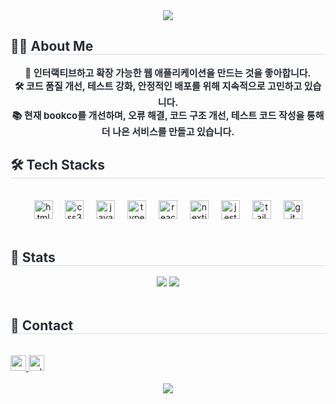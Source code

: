 <div align= "center">
    <img src="https://capsule-render.vercel.app/api?type=waving&color=0:a9b5df,100:f5a8a8&height=180&text=Code,%20Test,%20Deploy,%20Repeat&animation=fadeIn&fontColor=7886c7&fontSize=50" />
    </div>
    <div align= "left"> 
    <h2 style="border-bottom: 1px solid #d8dee4; color: #282d33;"> 🧑‍💻 About Me </h2>  
    <div style="font-weight: 700; font-size: 15px; text-align: center; color: #282d33;"> 🚀 인터랙티브하고 확장 가능한 웹 애플리케이션을 만드는 것을 좋아합니다. <br/></li>🛠️ 코드 품질 개선, 테스트 강화, 안정적인 배포를 위해 지속적으로 고민하고 있습니다. <br/></li>📚 현재 bookco를 개선하며, 오류 해결, 코드 구조 개선, 테스트 코드 작성을 통해 더 나은 서비스를 만들고 있습니다. </div> 
    </div>
    <div align= "left">
    <h2 style="border-bottom: 1px solid #d8dee4; color: #282d33;"> 🛠️ Tech Stacks </h2> <br> 
      <div align="center">
        <img src="https://cdn.jsdelivr.net/gh/devicons/devicon/icons/html5/html5-original.svg" height="30" alt="html5 logo"  />
        <img width="12" />
        <img src="https://cdn.jsdelivr.net/gh/devicons/devicon/icons/css3/css3-original.svg" height="30" alt="css3 logo"  />
        <img width="12" />
        <img src="https://cdn.jsdelivr.net/gh/devicons/devicon/icons/javascript/javascript-original.svg" height="30" alt="javascript logo"  />
        <img width="12" />
        <img src="https://cdn.jsdelivr.net/gh/devicons/devicon/icons/typescript/typescript-original.svg" height="30" alt="typescript logo"  />
        <img width="12" />
        <img src="https://cdn.jsdelivr.net/gh/devicons/devicon/icons/react/react-original.svg" height="30" alt="react logo"  />
        <img width="12" />
        <img src="https://cdn.jsdelivr.net/gh/devicons/devicon/icons/nextjs/nextjs-original.svg" height="30" alt="nextjs logo"  />
        <img width="12" />
        <img src="https://cdn.jsdelivr.net/gh/devicons/devicon/icons/jest/jest-plain.svg" height="30" alt="jest logo"  />
        <img width="12" />
        <img src="https://cdn.jsdelivr.net/gh/devicons/devicon/icons/tailwindcss/tailwindcss-original.svg" height="30" alt="tailwindcss logo"  />
        <img width="12" />
        <img src="https://cdn.jsdelivr.net/gh/devicons/devicon/icons/git/git-original.svg" height="30" alt="git logo"  />
      </div>
    <!-- <div style="margin: 0 auto; text-align: center;" align= "center"> <img src="https://img.shields.io/badge/Javascript-F7DF1E?style=flat-square&logo=Javascript&logoColor=white">
          <img src="https://img.shields.io/badge/React-61DAFB?style=flat-square&logo=React&logoColor=white">
          <img src="https://img.shields.io/badge/Next.js-000000?style=flat-square&logo=Next.js&logoColor=white">
          <img src="https://img.shields.io/badge/Tailwind CSS-06B6D4?style=flat-square&logo=Tailwind CSS&logoColor=white">
          <img src="https://img.shields.io/badge/StyledComponents-DB7093?style=flat-square&logo=StyledComponents&logoColor=white">
          <br/></div>
    </div> --!>
     <br>
    <div align= "left"> 
        <h2 style="border-bottom: 1px solid #d8dee4; color: #282d33;"> 🏅 Stats </h2> 
        <div align= "center"> 
            <img src="https://github-readme-stats.vercel.app/api?username=wynter24&bg_color=180,000000,&title_color=2d336b&text_color=2d336b"/> 
            <img src="https://github-readme-stats.vercel.app/api/top-langs/?username=wynter24&layout=compact&bg_color=180,000000,&title_color=2d336b&text_color=2d336b"/> 
        </div> 
    </div> <br>
    <div align= "left">
        <h2 style="border-bottom: 1px solid #d8dee4; color: #282d33;"> 🔗 Contact </h2> <br> 
        <div align="left">
          <a href="m.wynter24.k@gmail.com" target="_blank">
            <img src="https://img.shields.io/static/v1?message=Gmail&logo=gmail&style=flat-square&label=&color=D14836&logoColor=white&labelColor=&style=for-the-badge" height="25" alt="gmail logo"  />
          </a>
          <a href=https://velog.io/@wynter24/posts> 
            <img src="https://img.shields.io/badge/Velog-20C997?style=flat-square&logo=Velog&logoColor=white&labelColor=&style=for-the-badg&link=https://velog.io/@wynter24/posts" height="25" alt="velog logo"> 
          </a>
        </div>  <br> 
    <div align= "center"> 
        <a href="https://hits.seeyoufarm.com"> <img src="https://hits.seeyoufarm.com/api/count/incr/badge.svg?url=https%3A%2F%2Fgithub.com%2Fwynter24%2F&count_bg=%23000000&title_bg=%23000000&icon=github.svg&icon_color=%23FFFFFF&title=GitHub&edge_flat=false"/></a>
       </div> 
    </div>
<!-- [![Solved.ac wynter24](http://mazassumnida.wtf/api/generate_badge?boj=wynter24)](https://solved.ac/wynter24)
 <img src="http://mazandi.herokuapp.com/api?handle=wynter24&theme=warm"/> --!>
